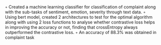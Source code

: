 ◦ Created a machine learning classifier for classification of complaint along with the sub-tasks of sentiment, emotion, severity through text data. ◦ Using bert model, created 2 architectures to test for the optimal algorithm along with using 2 loss functions to analyse whether contrastive loss helps in improving the accuracy or not, finding that crossEntropy always outperformed the contrastive loss. ◦ An accuracy of 88.3% was obtained in complaint task
